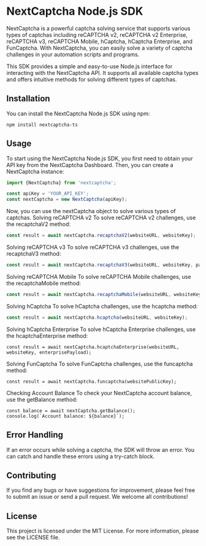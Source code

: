 # NextCaptcha Node.js SDK

NextCaptcha is a powerful captcha solving service that supports various types of captchas including reCAPTCHA v2,
reCAPTCHA v2 Enterprise, reCAPTCHA v3, reCAPTCHA Mobile, hCaptcha, hCaptcha Enterprise, and FunCaptcha. With
NextCaptcha, you can easily solve a variety of captcha challenges in your automation scripts and programs.

This SDK provides a simple and easy-to-use Node.js interface for interacting with the NextCaptcha API. It supports all
available captcha types and offers intuitive methods for solving different types of captchas.

## Installation

You can install the NextCaptcha Node.js SDK using npm:

```shell
npm install nextcaptcha-ts
```

## Usage

To start using the NextCaptcha Node.js SDK, you first need to obtain your API key from the NextCaptcha Dashboard. Then,
you can create a NextCaptcha instance:

```typescript
import {NextCaptcha} from 'nextcaptcha';

const apiKey = 'YOUR_API_KEY';
const nextCaptcha = new NextCaptcha(apiKey);
```

Now, you can use the nextCaptcha object to solve various types of captchas.
Solving reCAPTCHA v2
To solve reCAPTCHA v2 challenges, use the recaptchaV2 method:

```typescript
const result = await nextCaptcha.recaptchaV2(websiteURL, websiteKey);
```

Solving reCAPTCHA v3
To solve reCAPTCHA v3 challenges, use the recaptchaV3 method:

```typescript
const result = await nextCaptcha.recaptchaV3(websiteURL, websiteKey, pageAction);
```

Solving reCAPTCHA Mobile
To solve reCAPTCHA Mobile challenges, use the recaptchaMobile method:

```typescript
const result = await nextCaptcha.recaptchaMobile(websiteURL, websiteKey);
```

Solving hCaptcha
To solve hCaptcha challenges, use the hcaptcha method:

```typescript
const result = await nextCaptcha.hcaptcha(websiteURL, websiteKey);
```

Solving hCaptcha Enterprise
To solve hCaptcha Enterprise challenges, use the hcaptchaEnterprise method:

```
const result = await nextCaptcha.hcaptchaEnterprise(websiteURL, websiteKey, enterprisePayload);
```

Solving FunCaptcha
To solve FunCaptcha challenges, use the funcaptcha method:

```
const result = await nextCaptcha.funcaptcha(websitePublicKey);
```

Checking Account Balance
To check your NextCaptcha account balance, use the getBalance method:

```
const balance = await nextCaptcha.getBalance();
console.log(`Account balance: ${balance}`);
```

## Error Handling

If an error occurs while solving a captcha, the SDK will throw an error. You can catch and handle these errors using a
try-catch block.

## Contributing

If you find any bugs or have suggestions for improvement, please feel free to submit an issue or send a pull request. We
welcome all contributions!

## License

This project is licensed under the MIT License. For more information, please see the LICENSE file.
